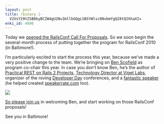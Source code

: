 ```yaml
---
layout: post
title: !binary |-
  V2VsY29tZSB0byBCZW4gU2NvZmllbGQgLSBSYWlsc0NvbmYgQ28tQ2hhaXI=
enki_id: 4696
---
```


Today we [opened the RailsConf Call For
Proposals](http://railsconf.com). So we soon begin the several-month
process of putting together the program for RailsConf 2010 (in
Baltimore!).

I’m particularly excited to start the process this year, because we’ve
made a very positive change to the team. We’re bringing on [Ben
Scofield](http://twitter.com/bscofield) as program co-chair this year.
In case you don’t know Ben, he’s the author of [Practical REST on Rails
2
Projects](http://www.amazon.com/Practical-REST-Rails-Projects/dp/1590599942/ref=sr_1_1?ie=UTF8&s=books&qid=1256683302&sr=8-1),
[Technology Director at Viget
Labs](http://www.viget.com/about/team/bscofield), organizer of the
roving [Developer Day](http://developer-day.com/) conferences, and a
[fantastic speaker](http://speakerrate.com/speakers/44-ben-scofield) (he
helped created [speakerrate.com](http://speakerrate.com) too).

![](http://assets.en.oreilly.com/1/eventprovider/1/_@user_1467.jpg)

[So please join us](http://twitter.com/?status=@bscofield%20) in
welcoming Ben, and start working on those RailsConf proposals!

See you in Baltimore!
